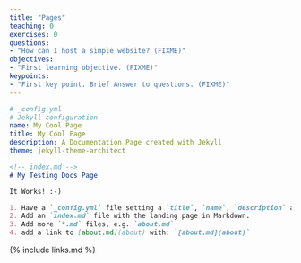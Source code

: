```yaml
---
title: "Pages"
teaching: 0
exercises: 0
questions:
- "How can I host a simple website? (FIXME)"
objectives:
- "First learning objective. (FIXME)"
keypoints:
- "First key point. Brief Answer to questions. (FIXME)"
---
```





```yaml
# _config.yml
# Jekyll configuration
name: My Cool Page
title: My Cool Page
description: A Documentation Page created with Jekyll
theme: jekyll-theme-architect
```

```markdown
<!-- index.md -->
# My Testing Docs Page

It Works! :-)

1. Have a `_config.yml` file setting a `title`, `name`, `description` and `theme`.
2. Add an `index.md` file with the landing page in Markdown.
3. Add more `*.md` files, e.g. `about.md`
4. add a link to [about.md](about) with: `[about.md](about)`
```



[gh-pages]: https://pages.github.com/
[gl-pages]: https://gitlab.com/help/user/project/pages/index.md
[bb-pages]: https://confluence.atlassian.com/bitbucket/publishing-a-website-on-bitbucket-cloud-221449776.html

{% include links.md %}
